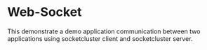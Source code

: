 # Web-Socket
This demonstrate a demo application communication between two applications using socketcluster client and socketcluster server. 
